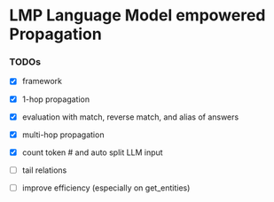 # LMP Language Model empowered Propagation
 
### TODOs

- [x] framework

- [x] 1-hop propagation

- [x] evaluation with match, reverse match, and alias of answers

- [X] multi-hop propagation

- [x] count token # and auto split LLM input

- [ ] tail relations

- [ ] improve efficiency (especially on get_entities)
